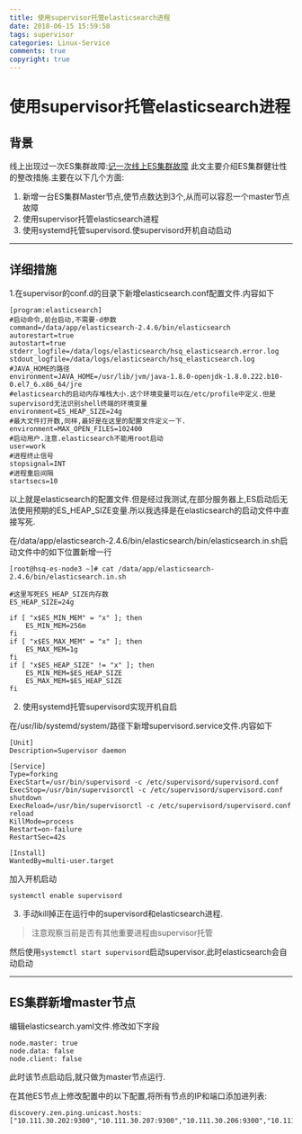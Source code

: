 ```yaml
---
title: 使用supervisor托管elasticsearch进程
date: 2018-06-15 15:59:58
tags: supervisor
categories: Linux-Service
comments: true
copyright: true
---
```




# 使用supervisor托管elasticsearch进程



## 背景

线上出现过一次ES集群故障:[记一次线上ES集群故障](https://tower.im/teams/682393/documents/81875/?fullscreen=false)
此文主要介绍ES集群健壮性的整改措施.主要在以下几个方面:

1. 新增一台ES集群Master节点,使节点数达到3个,从而可以容忍一个master节点故障
2. 使用supervisor托管elasticsearch进程
3. 使用systemd托管supervisord.使supervisord开机自动启动

<!--more-->

---
## 详细措施

1.在supervisor的conf.d的目录下新增elasticsearch.conf配置文件.内容如下

```
[program:elasticsearch]
#启动命令,前台启动,不需要-d参数
command=/data/app/elasticsearch-2.4.6/bin/elasticsearch
autorestart=true
autostart=true
stderr_logfile=/data/logs/elasticsearch/hsq_elasticsearch.error.log
stdout_logfile=/data/logs/elasticsearch/hsq_elasticsearch.log
#JAVA_HOME的路径
environment=JAVA_HOME=/usr/lib/jvm/java-1.8.0-openjdk-1.8.0.222.b10-0.el7_6.x86_64/jre
#elasticsearch的启动内存堆栈大小.这个环境变量可以在/etc/profile中定义.但是supervisord无法识别shell终端的环境变量
environment=ES_HEAP_SIZE=24g
#最大文件打开数,同样,最好是在这里的配置文件定义一下.
environment=MAX_OPEN_FILES=102400
#启动用户.注意.elasticsearch不能用root启动
user=work
#进程终止信号
stopsignal=INT
#进程重启间隔
startsecs=10
```

以上就是elasticsearch的配置文件.但是经过我测试,在部分服务器上,ES启动后无法使用预期的ES_HEAP_SIZE变量.所以我选择是在elasticsearch的启动文件中直接写死.

在/data/app/elasticsearch-2.4.6/bin/elasticsearch/bin/elasticsearch.in.sh启动文件中的如下位置新增一行

```
[root@hsq-es-node3 ~]# cat /data/app/elasticsearch-2.4.6/bin/elasticsearch.in.sh

#这里写死ES_HEAP_SIZE内存数
ES_HEAP_SIZE=24g

if [ "x$ES_MIN_MEM" = "x" ]; then
    ES_MIN_MEM=256m
fi
if [ "x$ES_MAX_MEM" = "x" ]; then
    ES_MAX_MEM=1g
fi
if [ "x$ES_HEAP_SIZE" != "x" ]; then
    ES_MIN_MEM=$ES_HEAP_SIZE
    ES_MAX_MEM=$ES_HEAP_SIZE
fi
```

2. 使用systemd托管supervisord实现开机自启

在/usr/lib/systemd/system/路径下新增supervisord.service文件.内容如下

```
[Unit]
Description=Supervisor daemon

[Service]
Type=forking
ExecStart=/usr/bin/supervisord -c /etc/supervisord/supervisord.conf
ExecStop=/usr/bin/supervisorctl -c /etc/supervisord/supervisord.conf  shutdown
ExecReload=/usr/bin/supervisorctl -c /etc/supervisord/supervisord.conf reload
KillMode=process
Restart=on-failure
RestartSec=42s

[Install]
WantedBy=multi-user.target
```

加入开机启动

```
systemctl enable supervisord

```

3. 手动kill掉正在运行中的supervisord和elasticsearch进程.

> 注意观察当前是否有其他重要进程由supervisor托管

然后使用```systemctl start supervisord```启动supervisor.此时elasticsearch会自动启动

----

## ES集群新增master节点

编辑elasticsearch.yaml文件.修改如下字段

```
node.master: true
node.data: false
node.client: false

```
此时该节点启动后,就只做为master节点运行.

在其他ES节点上修改配置中的以下配置,将所有节点的IP和端口添加进列表:

```
discovery.zen.ping.unicast.hosts: ["10.111.30.202:9300","10.111.30.207:9300","10.111.30.206:9300","10.111.30.193:9300","10.111.30.197:9300"]
```